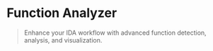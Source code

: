 # Function Analyzer

> Enhance your IDA workflow with advanced function detection, analysis, and visualization.

